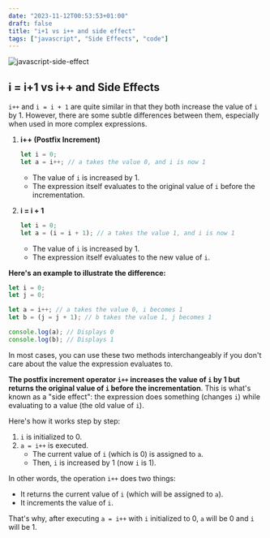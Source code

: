 ```yaml
---
date: "2023-11-12T00:53:53+01:00"
draft: false
title: "i+1 vs i++ and side effect"
tags: ["javascript", "Side Effects", "code"]
---
```


![javascript-side-effect](/img/posts/sideeffect.jpg)

## i = i+1 vs i++ and Side Effects

`i++` and `i = i + 1` are quite similar in that they both increase the value of `i` by 1. However, there are some subtle differences between them, especially when used in more complex expressions.

1. **i++ (Postfix Increment)**

   ```javascript
   let i = 0;
   let a = i++; // a takes the value 0, and i is now 1
   ```

   - The value of `i` is increased by 1.
   - The expression itself evaluates to the original value of `i` before the incrementation.

2. **i = i + 1**

   ```javascript
   let i = 0;
   let a = (i = i + 1); // a takes the value 1, and i is now 1
   ```

   - The value of `i` is increased by 1.
   - The expression itself evaluates to the new value of `i`.

**Here's an example to illustrate the difference:**

```javascript
let i = 0;
let j = 0;

let a = i++; // a takes the value 0, i becomes 1
let b = (j = j + 1); // b takes the value 1, j becomes 1

console.log(a); // Displays 0
console.log(b); // Displays 1
```

In most cases, you can use these two methods interchangeably if you don't care about the value the expression evaluates to.

**The postfix increment operator `i++` increases the value of `i` by 1 but returns the original value of `i` before the incrementation**. This is what's known as a "side effect": the expression does something (changes `i`) while evaluating to a value (the old value of `i`).

Here's how it works step by step:

1. `i` is initialized to 0.
2. `a = i++` is executed.
   - The current value of `i` (which is 0) is assigned to `a`.
   - Then, `i` is increased by 1 (now `i` is 1).

In other words, the operation `i++` does two things:

- It returns the current value of `i` (which will be assigned to `a`).
- It increments the value of `i`.

That's why, after executing `a = i++` with `i` initialized to 0, `a` will be 0 and `i` will be 1.
